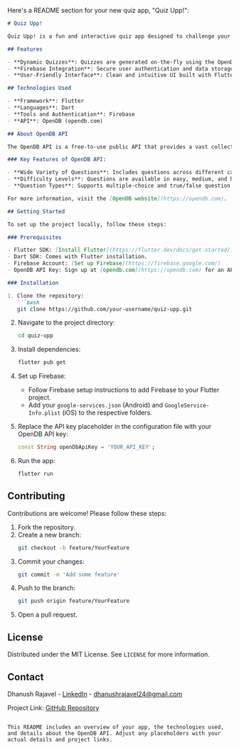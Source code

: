 Here's a README section for your new quiz app, "Quiz Upp!":

```markdown
# Quiz Upp!

Quiz Upp! is a fun and interactive quiz app designed to challenge your knowledge across various topics. The app is developed using Flutter and Dart, with Firebase integrated for tools and authentication. The quizzes are dynamically generated using the OpenDB API.

## Features

- **Dynamic Quizzes**: Quizzes are generated on-the-fly using the OpenDB API, ensuring a wide variety of questions.
- **Firebase Integration**: Secure user authentication and data storage with Firebase.
- **User-Friendly Interface**: Clean and intuitive UI built with Flutter's Material Design.

## Technologies Used

- **Framework**: Flutter
- **Languages**: Dart
- **Tools and Authentication**: Firebase
- **API**: OpenDB (opendb.com)

## About OpenDB API

The OpenDB API is a free-to-use public API that provides a vast collection of trivia questions across various categories. It allows developers to fetch multiple-choice questions and answers, making it ideal for quiz and trivia applications. With a simple HTTP request, you can retrieve a wide range of questions, including their difficulty level, category, and type (multiple-choice or true/false).

### Key Features of OpenDB API:

- **Wide Variety of Questions**: Includes questions across different categories like Science, History, Sports, and more.
- **Difficulty Levels**: Questions are available in easy, medium, and hard difficulty levels.
- **Question Types**: Supports multiple-choice and true/false question formats.

For more information, visit the [OpenDB website](https://opendb.com).

## Getting Started

To set up the project locally, follow these steps:

### Prerequisites

- Flutter SDK: [Install Flutter](https://flutter.dev/docs/get-started/install)
- Dart SDK: Comes with Flutter installation.
- Firebase Account: [Set up Firebase](https://firebase.google.com/)
- OpenDB API Key: Sign up at [opendb.com](https://opendb.com) for an API key.

### Installation

1. Clone the repository:
   ```bash
   git clone https://github.com/your-username/quiz-upp.git
   ```
2. Navigate to the project directory:
   ```bash
   cd quiz-upp
   ```
3. Install dependencies:
   ```bash
   flutter pub get
   ```
4. Set up Firebase:
   - Follow Firebase setup instructions to add Firebase to your Flutter project.
   - Add your `google-services.json` (Android) and `GoogleService-Info.plist` (iOS) to the respective folders.

5. Replace the API key placeholder in the configuration file with your OpenDB API key:
   ```dart
   const String openDbApiKey = 'YOUR_API_KEY';
   ```

6. Run the app:
   ```bash
   flutter run
   ```

## Contributing

Contributions are welcome! Please follow these steps:

1. Fork the repository.
2. Create a new branch:
   ```bash
   git checkout -b feature/YourFeature
   ```
3. Commit your changes:
   ```bash
   git commit -m 'Add some feature'
   ```
4. Push to the branch:
   ```bash
   git push origin feature/YourFeature
   ```
5. Open a pull request.

## License

Distributed under the MIT License. See `LICENSE` for more information.

## Contact

Dhanush Rajavel - [LinkedIn](https://www.linkedin.com/in/dhanush-rajavel) - dhanushrajavel24@gmail.com

Project Link: [GitHub Repository](https://github.com/DhanushRajavel/Quiz-Upp)
```

This README includes an overview of your app, the technologies used, and details about the OpenDB API. Adjust any placeholders with your actual details and project links.
